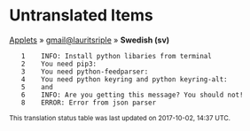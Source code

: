 # Untranslated Items
[Applets](../../../README.md) &#187; [gmail@lauritsriple](../README.md) &#187; **Swedish (sv)**

       1	INFO: Install python libaries from terminal
       2	You need pip3:
       3	You need python-feedparser:
       4	You need python keyring and python keyring-alt:
       5	and
       6	INFO: Are you getting this message? You should not!
       8	ERROR: Error from json parser

<sup>This translation status table was last updated on 2017-10-02, 14:37 UTC.</sup>

